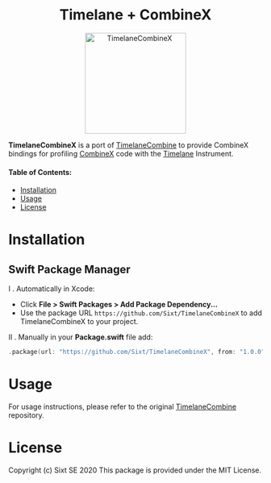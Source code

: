 <h1 align="center"> Timelane + CombineX </h1>
<p align="center"> 
   <img src="https://github.com/icanzilb/TimelaneCombine/blob/master/etc/Icon_128x128@2x.png" width="200” max-width="90%" alt="TimelaneCombineX" />
</p>

**TimelaneCombineX** is a port of [TimelaneCombine](https://github.com/icanzilb/TimelaneCombine) to provide CombineX bindings for profiling [CombineX](https://github.com/cx-org/CombineX) code with the [Timelane](http://timelane.tools) Instrument.

#### Table of Contents:

- [Installation](#Installation)
- [Usage](#Usage)
- [License](#License)

# Installation

## Swift Package Manager

I . Automatically in Xcode:

 - Click **File > Swift Packages > Add Package Dependency...**  
 - Use the package URL `https://github.com/Sixt/TimelaneCombineX` to add TimelaneCombineX to your project.

II . Manually in your **Package.swift** file add:

```swift
.package(url: "https://github.com/Sixt/TimelaneCombineX", from: "1.0.0")
```

# Usage

For usage instructions, please refer to the original [TimelaneCombine](https://github.com/icanzilb/TimelaneCombine) repository.

# License

Copyright (c) Sixt SE 2020
This package is provided under the MIT License.
